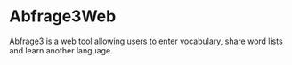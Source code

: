 # Abfrage3Web
Abfrage3 is a web tool allowing users to enter vocabulary, share word lists and learn another language.
